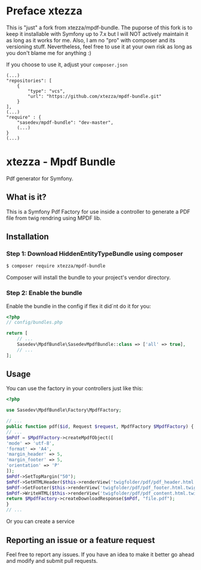 # Preface xtezza

This is "just" a fork from xtezza/mpdf-bundle. The puporse of this fork is to keep it installable with Symfony up to 7.x but I will NOT actively 
maintain it as long as it works for me. Also, I am no "pro" with composer and its versioning stuff. Nevertheless, feel free to use it at your own 
risk as long as you don't blame me for anything :)

If you choose to use it, adjust your `composer.json`
```
(...)
"repositories": [
	{
		"type": "vcs",
		"url": "https://github.com/xtezza/mpdf-bundle.git"
	}
],
(...)
"require" : {
	"sasedev/mpdf-bundle": "dev-master",
	(...)
}
(...)
```

# xtezza - Mpdf Bundle

Pdf generator for Symfony.

## What is it?

This is a Symfony Pdf Factory for use inside a controller to generate a PDF file from twig rendring using MPDF lib.

## Installation

### Step 1: Download HiddenEntityTypeBundle using composer
```bash
$ composer require xtezza/mpdf-bundle
```
Composer will install the bundle to your project's vendor directory.

### Step 2: Enable the bundle
Enable the bundle in the config if flex it did´nt do it for you:
```php
<?php
// config/bundles.php

return [
    // ...
    Sasedev\MpdfBundle\SasedevMpdfBundle::class => ['all' => true],
    // ...
];
```

## Usage

You can use the factory in your controllers just like this:
```php
<?php

use Sasedev\MpdfBundle\Factory\MpdfFactory;

// ...
public function pdf($id, Request $request, MpdfFactory $MpdfFactory) {
// ...
$mPdf = $MpdfFactory->createMpdfObject([
'mode' => 'utf-8',
'format' => 'A4',
'margin_header' => 5,
'margin_footer' => 5,
'orientation' => 'P'
]);
$mPdf->SetTopMargin("50");
$mPdf->SetHTMLHeader($this->renderView('twigfolder/pdf/pdf_header.html.twig', $TwigVars));
$mPdf->SetFooter($this->renderView('twigfolder/pdf/pdf_footer.html.twig', $TwigVars));
$mPdf->WriteHTML($this->renderView('twigfolder/pdf/pdf_content.html.twig', $TwigVars));
return $MpdfFactory->createDownloadResponse($mPdf, "file.pdf");
}
// ...
```
Or you can create a service

## Reporting an issue or a feature request
Feel free to report any issues. If you have an idea to make it better go ahead and modify and submit pull requests.

